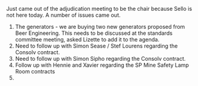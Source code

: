 Just came out of the adjudication meeting to be the chair because Sello is not here today. A number of issues came out. 
1. The generators - we are buying two new generators proposed from Beer Engineering. This needs to be discussed at the standards committee meeting, asked Lizette to add it to the agenda.
2. Need to follow up with Simon Sease / Stef Lourens regarding the Consolv contract.
3. Need to follow up with Simon Sipho regarding the Consolv contract.
4. Follow up with Hennie and Xavier regarding the SP Mine Safety Lamp Room contracts
5. 